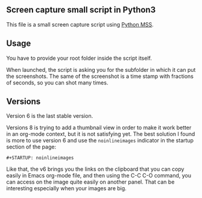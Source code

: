 ## Screen capture small script in Python3

This file is a small screen capture script using [Python MSS](https://python-mss.readthedocs.io/index.html).

## Usage

You have to provide your root folder inside the script itself.

When launched, the script is asking you for the subfolder in which it can put the screenshots. The same of the screenshot is a time stamp with fractions of seconds, so you can shot many times.

## Versions

Version 6 is the last stable version.

Versions 8 is trying to add a thumbnail view in order to make it work better in an org-mode context, but it is not satisfying yet. The best solution I found is more to use version 6 and use the `noinlineimages` indicator in the startup section of the page:

```
#+STARTUP: noinlineimages
```

Like that, the v6 brings you the links on the clipboard that you can copy easily in Emacs org-mode file, and then using the C-C C-O command, you can access on the image quite easily on another panel. That can be interesting especially when your images are big.


